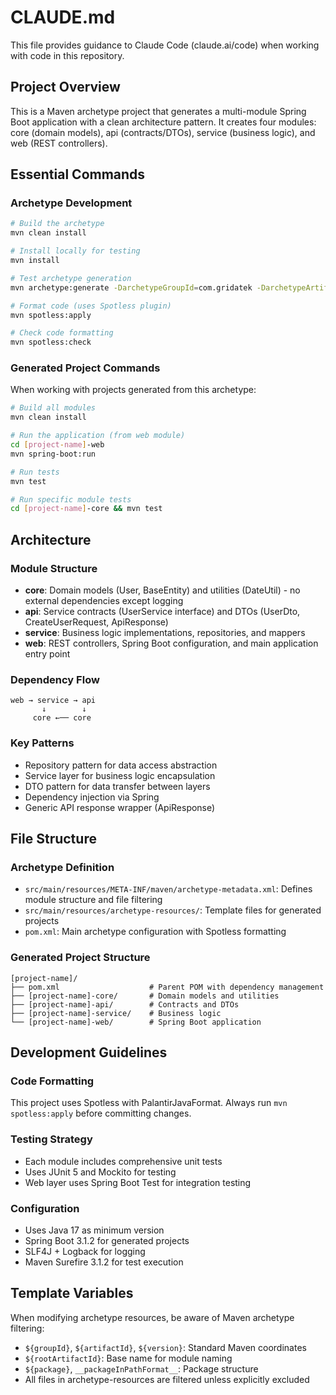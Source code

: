 # CLAUDE.md

This file provides guidance to Claude Code (claude.ai/code) when working with code in this repository.

## Project Overview

This is a Maven archetype project that generates a multi-module Spring Boot application with a clean architecture pattern. It creates four modules: core (domain models), api (contracts/DTOs), service (business logic), and web (REST controllers).

## Essential Commands

### Archetype Development
```bash
# Build the archetype
mvn clean install

# Install locally for testing
mvn install

# Test archetype generation
mvn archetype:generate -DarchetypeGroupId=com.gridatek -DarchetypeArtifactId=spring-modular-archetype -DarchetypeVersion=1.0.0 -DgroupId=com.example -DartifactId=test-project -DinteractiveMode=false

# Format code (uses Spotless plugin)
mvn spotless:apply

# Check code formatting
mvn spotless:check
```

### Generated Project Commands
When working with projects generated from this archetype:
```bash
# Build all modules
mvn clean install

# Run the application (from web module)
cd [project-name]-web
mvn spring-boot:run

# Run tests
mvn test

# Run specific module tests
cd [project-name]-core && mvn test
```

## Architecture

### Module Structure
- **core**: Domain models (User, BaseEntity) and utilities (DateUtil) - no external dependencies except logging
- **api**: Service contracts (UserService interface) and DTOs (UserDto, CreateUserRequest, ApiResponse)
- **service**: Business logic implementations, repositories, and mappers
- **web**: REST controllers, Spring Boot configuration, and main application entry point

### Dependency Flow
```
web → service → api
       ↓        ↓
     core ←── core
```

### Key Patterns
- Repository pattern for data access abstraction
- Service layer for business logic encapsulation
- DTO pattern for data transfer between layers
- Dependency injection via Spring
- Generic API response wrapper (ApiResponse<T>)

## File Structure

### Archetype Definition
- `src/main/resources/META-INF/maven/archetype-metadata.xml`: Defines module structure and file filtering
- `src/main/resources/archetype-resources/`: Template files for generated projects
- `pom.xml`: Main archetype configuration with Spotless formatting

### Generated Project Structure
```
[project-name]/
├── pom.xml                    # Parent POM with dependency management
├── [project-name]-core/       # Domain models and utilities
├── [project-name]-api/        # Contracts and DTOs
├── [project-name]-service/    # Business logic
└── [project-name]-web/        # Spring Boot application
```

## Development Guidelines

### Code Formatting
This project uses Spotless with PalantirJavaFormat. Always run `mvn spotless:apply` before committing changes.

### Testing Strategy
- Each module includes comprehensive unit tests
- Uses JUnit 5 and Mockito for testing
- Web layer uses Spring Boot Test for integration testing

### Configuration
- Uses Java 17 as minimum version
- Spring Boot 3.1.2 for generated projects
- SLF4J + Logback for logging
- Maven Surefire 3.1.2 for test execution

## Template Variables
When modifying archetype resources, be aware of Maven archetype filtering:
- `${groupId}`, `${artifactId}`, `${version}`: Standard Maven coordinates
- `${rootArtifactId}`: Base name for module naming
- `${package}`, `__packageInPathFormat__`: Package structure
- All files in archetype-resources are filtered unless explicitly excluded